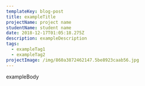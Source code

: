 ```yaml
---
templateKey: blog-post
title: exampleTitle
projectName: project name
studentName: student name
date: 2018-12-17T01:05:18.275Z
description: exampleDescription
tags:
  - exampleTag1
  - exampleTag2
projectImage: /img/860a3872462147.5be8923caab56.jpg
---
```

exampleBody
